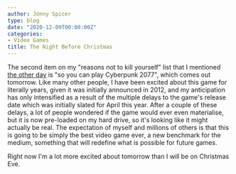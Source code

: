 ```yaml
---
author: Jonny Spicer
type: blog
date: "2020-12-09T00:00:00Z"
categories:
- Video Games
title: The Night Before Christmas
---
```

The second item on my "reasons not to kill yourself" list that I mentioned [the other day](/blog/shingeki-no-kyojin-season-4) is "so you can play
Cyberpunk 2077", which comes out tomorrow. Like many other people, I have been excited about this game for literally years, given it was initially announced in 2012, and my
anticipation has only intensified as a result of the multiple delays to the game's release date which was initially slated for April this year. After a couple of these delays, a lot
of people wondered if the game would ever even materialise, but it is now pre-loaded on my hard drive, so it's looking like it might actually be real. The expectation of myself and
millions of others is that this is going to be simply the best video game ever, a new benchmark for the medium, something that will redefine what is possible for future games.

Right now I'm a lot more excited about tomorrow than I will be on Christmas Eve.

